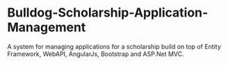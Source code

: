 Bulldog-Scholarship-Application-Management
==========================================

A system for managing applications for a scholarship build on top of Entity Framework, WebAPI, AngularJs, Bootstrap and ASP.Net MVC. 
